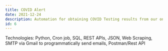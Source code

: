```yaml
---
title: COVID Alert
date: 2021-12-24
description: Automation for obtaining COVID Testing results from our on-campus provider; built a COVID Alert system to email stakeholders/school administration with result data and to generate summonses for students without a COVID Test.
id: 6
---
```

Technologies: Python, Cron job, SQL, REST APIs, JSON, Web Scraping, SMTP via Gmail to programmatically send emails, Postman/Rest API